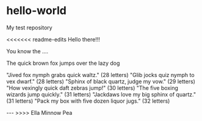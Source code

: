 # hello-world
My test repository 



<<<<<<< readme-edits
Hello there!!!

You know the ....


The quick brown fox jumps over the lazy dog

"Jived fox nymph grabs quick waltz." (28 letters)
"Glib jocks quiz nymph to vex dwarf." (28 letters)
"Sphinx of black quartz, judge my vow." (29 letters)
"How vexingly quick daft zebras jump!" (30 letters)
"The five boxing wizards jump quickly." (31 letters)
"Jackdaws love my big sphinx of quartz." (31 letters)
"Pack my box with five dozen liquor jugs." (32 letters)



--- >>>> Ella Minnow Pea
